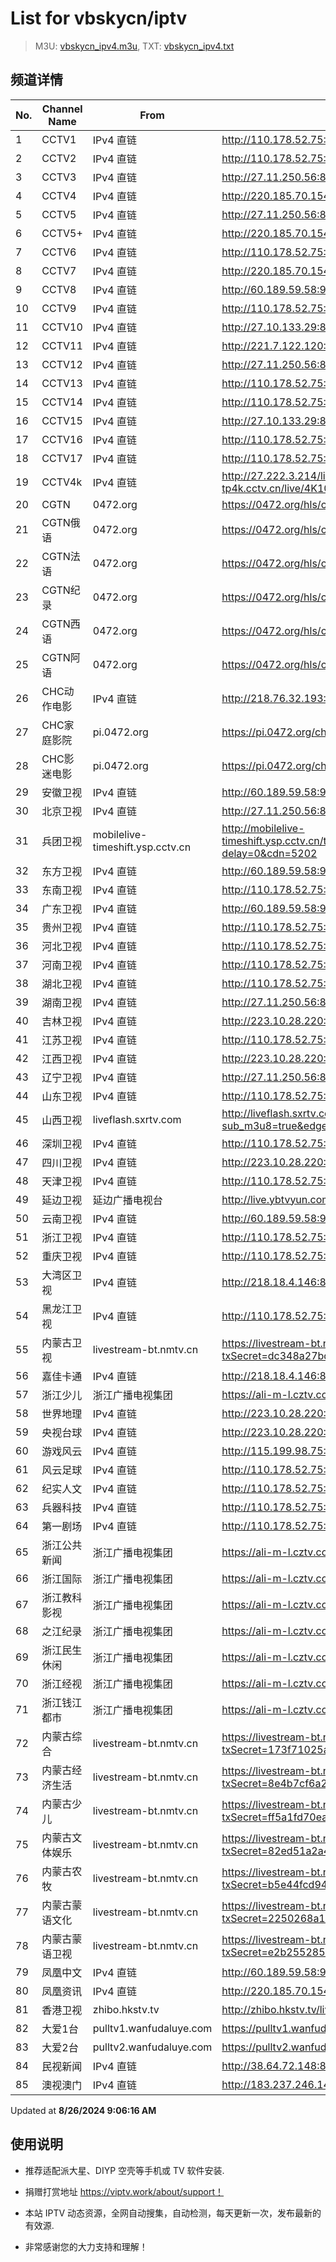 # List for **vbskycn/iptv**

> M3U: [vbskycn_ipv4.m3u](./vbskycn_ipv4.m3u ), TXT: [vbskycn_ipv4.txt](./txt/vbskycn_ipv4.txt )

## 频道详情

| No. | Channel Name | From | Source |
| --- | ------------ | ---- | ------ |
| 1 | CCTV1 | IPv4 直链 | <http://110.178.52.75:8084/udp/239.1.1.7:8007> |
| 2 | CCTV2 | IPv4 直链 | <http://110.178.52.75:8084/udp/239.1.1.8:8008> |
| 3 | CCTV3 | IPv4 直链 | <http://27.11.250.56:8001/udp/225.0.4.142:7980> |
| 4 | CCTV4 | IPv4 直链 | <http://220.185.70.154:9999/udp/233.50.200.101:5140> |
| 5 | CCTV5 | IPv4 直链 | <http://27.11.250.56:8001/udp/225.0.4.143:7980> |
| 6 | CCTV5+ | IPv4 直链 | <http://220.185.70.154:9999/udp/233.50.201.220:5140> |
| 7 | CCTV6 | IPv4 直链 | <http://110.178.52.75:8084/udp/239.1.1.13:8013> |
| 8 | CCTV7 | IPv4 直链 | <http://220.185.70.154:9999/udp/233.50.200.24:5140> |
| 9 | CCTV8 | IPv4 直链 | <http://60.189.59.58:9999/udp/233.50.200.110:5140> |
| 10 | CCTV9 | IPv4 直链 | <http://110.178.52.75:8084/udp/239.1.1.16:8016> |
| 11 | CCTV10 | IPv4 直链 | <http://27.10.133.29:8004/udp/225.0.4.130:7980> |
| 12 | CCTV11 | IPv4 直链 | <http://221.7.122.120:8002/udp/225.0.4.218:7980> |
| 13 | CCTV12 | IPv4 直链 | <http://27.11.250.56:8001/udp/225.0.4.129:7980> |
| 14 | CCTV13 | IPv4 直链 | <http://110.178.52.75:8084/udp/239.1.1.20:8020> |
| 15 | CCTV14 | IPv4 直链 | <http://110.178.52.75:8084/udp/239.1.1.21:8021> |
| 16 | CCTV15 | IPv4 直链 | <http://27.10.133.29:8004/udp/225.0.4.220:7980> |
| 17 | CCTV16 | IPv4 直链 | <http://110.178.52.75:8084/udp/239.1.1.122:8122> |
| 18 | CCTV17 | IPv4 直链 | <http://110.178.52.75:8084/udp/239.1.1.23:8023> |
| 19 | CCTV4k | IPv4 直链 | <http://27.222.3.214/liveali-tp4k.cctv.cn/live/4K10M.stream/playlist.m3u8> |
| 20 | CGTN | 0472.org | <https://0472.org/hls/cgtn.m3u8> |
| 21 | CGTN俄语 | 0472.org | <https://0472.org/hls/cgtne.m3u8> |
| 22 | CGTN法语 | 0472.org | <https://0472.org/hls/cgtnf.m3u8> |
| 23 | CGTN纪录 | 0472.org | <https://0472.org/hls/cgtnd.m3u8> |
| 24 | CGTN西语 | 0472.org | <https://0472.org/hls/cgtnx.m3u8> |
| 25 | CGTN阿语 | 0472.org | <https://0472.org/hls/cgtna.m3u8> |
| 26 | CHC动作电影 | IPv4 直链 | <http://218.76.32.193:9901/tsfile/live/1020_1.m3u8> |
| 27 | CHC家庭影院 | pi.0472.org | <https://pi.0472.org/chc/jt.m3u8> |
| 28 | CHC影迷电影 | pi.0472.org | <https://pi.0472.org/chc/ym.m3u8> |
| 29 | 安徽卫视 | IPv4 直链 | <http://60.189.59.58:9999/udp/233.50.200.106:5140> |
| 30 | 北京卫视 | IPv4 直链 | <http://27.11.250.56:8001/udp/225.0.4.78:7980> |
| 31 | 兵团卫视 | mobilelive-timeshift.ysp.cctv.cn | <http://mobilelive-timeshift.ysp.cctv.cn/timeshift/ysp/2022606701/timeshift.m3u8?delay=0&cdn=5202> |
| 32 | 东方卫视 | IPv4 直链 | <http://60.189.59.58:9999/udp/233.50.200.146:5140> |
| 33 | 东南卫视 | IPv4 直链 | <http://110.178.52.75:8084/udp/239.1.1.33:8033> |
| 34 | 广东卫视 | IPv4 直链 | <http://60.189.59.58:9999/udp/233.50.200.149:5140> |
| 35 | 贵州卫视 | IPv4 直链 | <http://110.178.52.75:8084/udp/239.1.1.43:8043> |
| 36 | 河北卫视 | IPv4 直链 | <http://110.178.52.75:8084/udp/239.1.1.48:8048> |
| 37 | 河南卫视 | IPv4 直链 | <http://110.178.52.75:8084/udp/239.1.1.34:8034> |
| 38 | 湖北卫视 | IPv4 直链 | <http://110.178.52.75:8084/udp/239.1.1.32:8032> |
| 39 | 湖南卫视 | IPv4 直链 | <http://27.11.250.56:8001/udp/225.0.4.75:7980> |
| 40 | 吉林卫视 | IPv4 直链 | <http://223.10.28.220:8084/udp/239.1.1.30:8030> |
| 41 | 江苏卫视 | IPv4 直链 | <http://110.178.52.75:8084/udp/239.1.1.35:8035> |
| 42 | 江西卫视 | IPv4 直链 | <http://223.10.28.220:8084/udp/239.1.1.52:8052> |
| 43 | 辽宁卫视 | IPv4 直链 | <http://27.11.250.56:8001/udp/225.0.4.98:7980> |
| 44 | 山东卫视 | IPv4 直链 | <http://110.178.52.75:8084/udp/239.1.1.47:8047> |
| 45 | 山西卫视 | liveflash.sxrtv.com | <http://liveflash.sxrtv.com/live/sxwshd.m3u8?sub_m3u8=true&edge_slice=true> |
| 46 | 深圳卫视 | IPv4 直链 | <http://110.178.52.75:8084/udp/239.1.1.39:8039> |
| 47 | 四川卫视 | IPv4 直链 | <http://223.10.28.220:8084/udp/239.1.1.29:8029> |
| 48 | 天津卫视 | IPv4 直链 | <http://110.178.52.75:8084/udp/239.1.1.46:8046> |
| 49 | 延边卫视 | 延边广播电视台 | <http://live.ybtvyun.com/video/s10006-44f040627ca1/index.m3u8> |
| 50 | 云南卫视 | IPv4 直链 | <http://60.189.59.58:9999/udp/233.50.200.115:5140> |
| 51 | 浙江卫视 | IPv4 直链 | <http://110.178.52.75:8084/udp/239.1.1.38:8038> |
| 52 | 重庆卫视 | IPv4 直链 | <http://110.178.52.75:8084/udp/239.1.1.36:8036> |
| 53 | 大湾区卫视 | IPv4 直链 | <http://218.18.4.146:8888/udp/239.77.0.215:5146> |
| 54 | 黑龙江卫视 | IPv4 直链 | <http://110.178.52.75:8084/udp/239.1.1.37:8037> |
| 55 | 内蒙古卫视 | livestream-bt.nmtv.cn | <https://livestream-bt.nmtv.cn/nmtv/2314general.m3u8?txSecret=dc348a27bd36fe1bd63562af5e7269ea&txTime=771EF880> |
| 56 | 嘉佳卡通 | IPv4 直链 | <http://218.18.4.146:8888/udp/239.77.0.179:5146> |
| 57 | 浙江少儿 | 浙江广播电视集团 | <https://ali-m-l.cztv.com/channels/lantian/channel008/1080p.m3u8> |
| 58 | 世界地理 | IPv4 直链 | <http://223.10.28.220:8084/udp/239.1.1.99:8099> |
| 59 | 央视台球 | IPv4 直链 | <http://223.10.28.220:8084/udp/239.1.1.100:8100> |
| 60 | 游戏风云 | IPv4 直链 | <http://115.199.98.75:4022/udp/233.50.200.14:5140> |
| 61 | 风云足球 | IPv4 直链 | <http://110.178.52.75:8084/udp/239.1.1.101:8101> |
| 62 | 纪实人文 | IPv4 直链 | <http://110.178.52.75:8084/udp/239.1.1.45:8045> |
| 63 | 兵器科技 | IPv4 直链 | <http://110.178.52.75:8084/udp/239.1.1.97:8097> |
| 64 | 第一剧场 | IPv4 直链 | <http://110.178.52.75:8084/udp/239.1.1.94:8094> |
| 65 | 浙江公共新闻 | 浙江广播电视集团 | <https://ali-m-l.cztv.com/channels/lantian/channel007/1080p.m3u8> |
| 66 | 浙江国际 | 浙江广播电视集团 | <https://ali-m-l.cztv.com/channels/lantian/channel010/1080p.m3u8> |
| 67 | 浙江教科影视 | 浙江广播电视集团 | <https://ali-m-l.cztv.com/channels/lantian/channel004/1080p.m3u8> |
| 68 | 之江纪录 | 浙江广播电视集团 | <https://ali-m-l.cztv.com/channels/lantian/channel012/1080p.m3u8> |
| 69 | 浙江民生休闲 | 浙江广播电视集团 | <https://ali-m-l.cztv.com/channels/lantian/channel006/1080p.m3u8> |
| 70 | 浙江经视 | 浙江广播电视集团 | <https://ali-m-l.cztv.com/channels/lantian/channel003/1080p.m3u8> |
| 71 | 浙江钱江都市 | 浙江广播电视集团 | <https://ali-m-l.cztv.com/channels/lantian/channel002/1080p.m3u8> |
| 72 | 内蒙古综合 | livestream-bt.nmtv.cn | <https://livestream-bt.nmtv.cn/nmtv/2316general.m3u8?txSecret=173f71025a2de64458989cfb281a0a37&txTime=771E8800> |
| 73 | 内蒙古经济生活 | livestream-bt.nmtv.cn | <https://livestream-bt.nmtv.cn/nmtv/2317general.m3u8?txSecret=8e4b7cf6a2c8a75f74aef1a8a07cef43&txTime=771E8800> |
| 74 | 内蒙古少儿 | livestream-bt.nmtv.cn | <https://livestream-bt.nmtv.cn/nmtv/2318general.m3u8?txSecret=ff5a1fd70ea228ee35b0d29895f37c56&txTime=771E8800> |
| 75 | 内蒙古文体娱乐 | livestream-bt.nmtv.cn | <https://livestream-bt.nmtv.cn/nmtv/2319general.m3u8?txSecret=82ed51a2a4cbf85b62fec8ef2bfe4529&txTime=771E8800> |
| 76 | 内蒙古农牧 | livestream-bt.nmtv.cn | <https://livestream-bt.nmtv.cn/nmtv/2320general.m3u8?txSecret=b5e44fcd9473993661f17746112ad1b7&txTime=771E8800> |
| 77 | 内蒙古蒙语文化 | livestream-bt.nmtv.cn | <https://livestream-bt.nmtv.cn/nmtv/2321general.m3u8?txSecret=2250268a1d326dbbc4cbf0ba32649ca5&txTime=771E8800> |
| 78 | 内蒙古蒙语卫视 | livestream-bt.nmtv.cn | <https://livestream-bt.nmtv.cn/nmtv/2315general.m3u8?txSecret=e2b255285dd119a92c8aa5cdf00f8b84&txTime=771EF880> |
| 79 | 凤凰中文 | IPv4 直链 | <http://60.189.59.58:9999/udp/233.50.200.42:5140> |
| 80 | 凤凰资讯 | IPv4 直链 | <http://220.185.70.154:9999/udp/233.50.200.192:5140> |
| 81 | 香港卫视 | zhibo.hkstv.tv | <http://zhibo.hkstv.tv/livestream/mutfysrq/playlist.m3u8> |
| 82 | 大爱1台 | pulltv1.wanfudaluye.com | <https://pulltv1.wanfudaluye.com/live/tv1.m3u8> |
| 83 | 大爱2台 | pulltv2.wanfudaluye.com | <https://pulltv2.wanfudaluye.com/live/tv2.m3u8> |
| 84 | 民视新闻 | IPv4 直链 | <http://38.64.72.148:80/hls/modn/list/4012/chunklist1.m3u8> |
| 85 | 澳视澳门 | IPv4 直链 | <http://183.237.246.14:9931/tsfile/live/1039_1.m3u8> |

Updated at **8/26/2024 9:06:16 AM**

## 使用说明

- 推荐适配派大星、DIYP 空壳等手机或 TV 软件安装.

- 捐赠打赏地址 <https://viptv.work/about/support！>

- 本站 IPTV 动态资源，全网自动搜集，自动检测，每天更新一次，发布最新的有效源.

- 非常感谢您的大力支持和理解！
